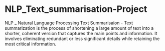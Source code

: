 # NLP_Text_summarisation-Project
NLP _ Natural Language Processing
Text Summarisaion - Text summarization is the process of shortening a large amount of text into a shorter, coherent version that captures the main points and information. It involves eliminating redundant or less significant details while retaining the most critical information. 

